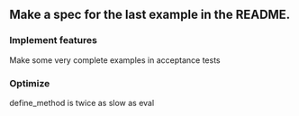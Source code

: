 ## Make a spec for the last example in the README.


### Implement features

Make some very complete examples in acceptance tests



### Optimize

define_method is twice as slow as eval
